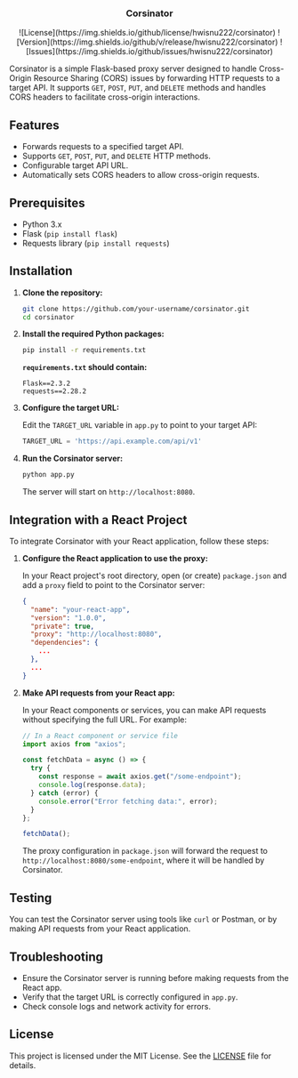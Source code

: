 <h3 align="center">Corsinator</h3>

<div align="center">
![License](https://img.shields.io/github/license/hwisnu222/corsinator)
![Version](https://img.shields.io/github/v/release/hwisnu222/corsinator)
![Issues](https://img.shields.io/github/issues/hwisnu222/corsinator)
</div>

Corsinator is a simple Flask-based proxy server designed to handle Cross-Origin Resource Sharing (CORS) issues by forwarding HTTP requests to a target API. It supports `GET`, `POST`, `PUT`, and `DELETE` methods and handles CORS headers to facilitate cross-origin interactions.

## Features

- Forwards requests to a specified target API.
- Supports `GET`, `POST`, `PUT`, and `DELETE` HTTP methods.
- Configurable target API URL.
- Automatically sets CORS headers to allow cross-origin requests.

## Prerequisites

- Python 3.x
- Flask (`pip install flask`)
- Requests library (`pip install requests`)

## Installation

1. **Clone the repository:**

   ```bash
   git clone https://github.com/your-username/corsinator.git
   cd corsinator
   ```

2. **Install the required Python packages:**

   ```bash
   pip install -r requirements.txt
   ```

   **`requirements.txt` should contain:**

   ```
   Flask==2.3.2
   requests==2.28.2
   ```

3. **Configure the target URL:**

   Edit the `TARGET_URL` variable in `app.py` to point to your target API:

   ```python
   TARGET_URL = 'https://api.example.com/api/v1'
   ```

4. **Run the Corsinator server:**

   ```bash
   python app.py
   ```

   The server will start on `http://localhost:8080`.

## Integration with a React Project

To integrate Corsinator with your React application, follow these steps:

1. **Configure the React application to use the proxy:**

   In your React project's root directory, open (or create) `package.json` and add a `proxy` field to point to the Corsinator server:

   ```json
   {
     "name": "your-react-app",
     "version": "1.0.0",
     "private": true,
     "proxy": "http://localhost:8080",
     "dependencies": {
       ...
     },
     ...
   }
   ```

2. **Make API requests from your React app:**

   In your React components or services, you can make API requests without specifying the full URL. For example:

   ```javascript
   // In a React component or service file
   import axios from "axios";

   const fetchData = async () => {
     try {
       const response = await axios.get("/some-endpoint");
       console.log(response.data);
     } catch (error) {
       console.error("Error fetching data:", error);
     }
   };

   fetchData();
   ```

   The proxy configuration in `package.json` will forward the request to `http://localhost:8080/some-endpoint`, where it will be handled by Corsinator.

## Testing

You can test the Corsinator server using tools like `curl` or Postman, or by making API requests from your React application.

## Troubleshooting

- Ensure the Corsinator server is running before making requests from the React app.
- Verify that the target URL is correctly configured in `app.py`.
- Check console logs and network activity for errors.

## License

This project is licensed under the MIT License. See the [LICENSE](LICENSE) file for details.
